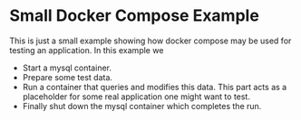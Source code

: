# Small Docker Compose Example

This is just a small example showing how docker compose may be used for testing an application.
In this example we 
* Start a mysql container.
* Prepare some test data.
* Run a container that queries and modifies this data. This part acts as a placeholder for some real application one might want to test.
* Finally shut down the mysql container which completes the run.

